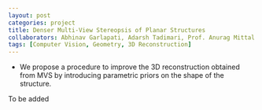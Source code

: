 ```yaml
---
layout: post
categories: project
title: Denser Multi-View Stereopsis of Planar Structures
collaborators: Abhinav Garlapati, Adarsh Tadimari, Prof. Anurag Mittal
tags: [Computer Vision, Geometry, 3D Reconstruction]
---
```

<article>
<ul class="list-unstyled">
<li>We propose a procedure to improve the 3D reconstruction obtained from MVS by introducing parametric priors on the shape of the structure.</li>
</ul>
</article>
To be added
